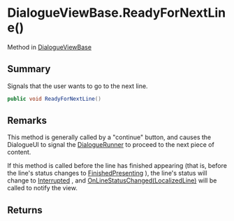 # DialogueViewBase.ReadyForNextLine()

Method in [DialogueViewBase](/api/csharp/yarn.unity.dialogueviewbase.md)

## Summary


Signals that the user wants to go to the next line.


```csharp
public void ReadyForNextLine()
```

## Remarks


This method is generally called by a "continue" button, and
causes the DialogueUI to signal the  <a href="yarn.unity.dialoguerunner.md">DialogueRunner</a>  to proceed to the next piece of
content.

If this method is called before the line has finished appearing
(that is, before the line's status changes to  <a href="yarn.unity.linestatus.finishedpresenting.md">FinishedPresenting</a> ), the line's status will change
to  <a href="yarn.unity.linestatus.interrupted.md">Interrupted</a> , and  <a href="yarn.unity.dialogueviewbase.onlinestatuschanged.md">OnLineStatusChanged(LocalizedLine)</a>  will be called to notify the view.


## Returns



